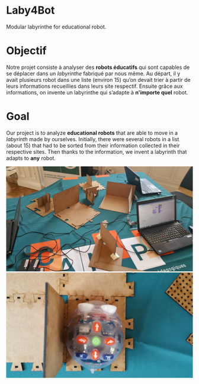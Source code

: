 # Laby4Bot

Modular labyrinthe for educational robot.


# Objectif

Notre projet consiste à analyser des **robots éducatifs** qui sont capables de se déplacer dans un *labyrinthe* fabriqué par nous même. Au départ, il y avait plusieurs robot dans une liste (environ 15) qu’on devait trier à partir de leurs informations recueillies dans leurs site respectif. Ensuite grâce aux informations, on invente un labyrinthe qui s’adapte à **n'importe quel** robot.

# Goal

Our project is to analyze **educational robots** that are able to move in a *labyrinth* made by ourselves. Initially, there were several robots in a list (about 15) that had to be sorted from their information collected in their respective sites. Then thanks to the information, we invent a labyrinth that adapts to **any** robot.

![Labyrinthe different example](https://raw.githubusercontent.com/LibrEduc/Laby4Bot/master/IMG_20190525_124527.jpg)![Size problem](https://raw.githubusercontent.com/LibrEduc/Laby4Bot/master/IMG_20190525_130537.jpg)
